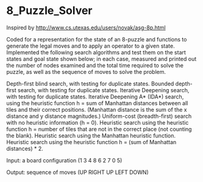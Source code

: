 8_Puzzle_Solver
===============
Inspired by http://www.cs.utexas.edu/users/novak/asg-8p.html

Coded for a representation for the state of an 8-puzzle and functions to generate the legal moves and to apply an operator to
a given state. Implemented the following search algorithms and test them on the start states and goal state shown below; 
in each case, measured and printed out the number of nodes examined and the total time required to solve the puzzle, 
as well as the sequence of moves to solve the problem.



Depth-first blind search, with testing for duplicate states.
Bounded depth-first search, with testing for duplicate states.
Iterative Deepening search, with testing for duplicate states.
Iterative Deepening A* (IDA*) search, using the heuristic function h = sum of Manhattan distances between all tiles and 
their correct positions. (Manhattan distance is the sum of the x distance and y distance magnitudes.)
Uniform-cost (breadth-first) search with no heuristic information (h = 0).
Heuristic search using the heuristic function h = number of tiles that are not in the correct place (not counting the blank).
Heuristic search using the Manhattan heuristic function.
Heuristic search using the heuristic function h = (sum of Manhattan distances) * 2.

Input: a board configuration
(1 3 4 8 6 2 7 0 5)

Output: sequence of moves
(UP RIGHT UP LEFT DOWN)



